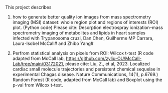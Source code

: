 This project describes 
1. how to generate better quality ion images from mass spectrometry imaging (MSI) dataset: whole region plot and regions of interests (ROI) plot. (Python code)
Please cite: Desorption electrospray ionization–mass spectrometry imaging of metabolites and lipids in heart samples infected with Trypanosoma cruzi, Dan Chen, Guilherme MP Carrara, Laura-Isobel McCall# and Zhibo Yang#

2. Perfrom statistical analysis on pixels from ROI:
   Wilcox t-test (R code adapted from McCall lab, https://github.com/zyliu-OU/McCall-Lab/tree/main/03172021, please cite: Liu, Z., et al, 2023. Localized cardiac small molecule trajectories and persistent chemical sequelae in experimental Chagas disease. Nature Communications, 14(1), p.6769.)
   Random Forest (R code, adapted from McCall lab) and
   Boxplot using the p-val from Wilcox t-test.
   

